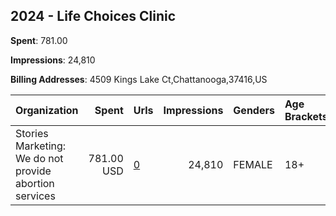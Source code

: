 ## 2024 - Life Choices Clinic 
**Spent**: 781.00

**Impressions**: 24,810

**Billing Addresses**: 4509 Kings Lake Ct,Chattanooga,37416,US

|Organization|Spent|Urls|Impressions|Genders|Age Brackets|Country Codes|
|:---|---:|:---|---:|:---|:---|:---|
|Stories Marketing: We do not provide abortion services|781.00 USD|[0](https://www.snap.com/political-ads/asset/7facf1e767df2878285c21f90f4dae11db75d365fec5c4019f0b43fdb1d11f7c?mediaType=mp4)|24,810|FEMALE|18+|united states|
